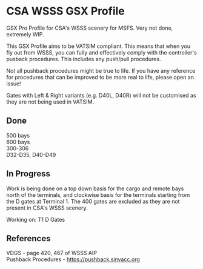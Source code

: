 # CSA WSSS GSX Profile
GSX Pro Profile for CSA's WSSS scenery for MSFS. Very not done, extremely WIP.

This GSX Profile aims to be VATSIM compliant. This means that when you fly out from WSSS, you can fully and effectively comply with the controller's pusback procedures. This includes any push/pull procedures.

Not all pushback procedures might be true to life. If you have any reference for procedures that can be improved to be more real to life, please open an issue!

Gates with Left & Right variants (e.g. D40L, D40R) will not be customised as they are not being used in VATSIM.

## Done
500 bays  
600 bays  
300-306  
D32-D35, D40-D49

## In Progress
Work is being done on a top down basis for the cargo and remote bays north of the terminals, and clockwise basis for the terminals starting from the D gates at Terminal 1. The 400 gates are excluded as they are not present in CSA's WSSS scenery.

Working on: T1 D Gates

## References
VDGS - page 420, 467 of WSSS AIP  
Pushback Procedures - https://pushback.sinvacc.org